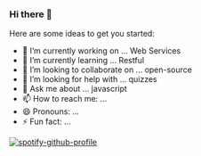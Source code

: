### Hi there 👋

Here are some ideas to get you started:

- 🔭 I’m currently working on ... Web Services
- 🌱 I’m currently learning ... Restful
- 👯 I’m looking to collaborate on ... open-source
- 🤔 I’m looking for help with ... quizzes
- 💬 Ask me about ... javascript
- 📫 How to reach me: ... 
- 😄 Pronouns: ...
- ⚡ Fun fact: ...


[![spotify-github-profile](https://spotify-github-profile.vercel.app/api/view?uid=1250370663&cover_image=true&theme=default&show_offline=false&background_color=121212&interchange=false)](https://github.com/kittinan/spotify-github-profile)
